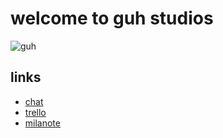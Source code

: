 # welcome to guh studios
![guh](https://media1.tenor.com/m/bvCnsMqtpu4AAAAd/guh.gif)
## links
*  [chat](https://mail.google.com/chat/u/1/#chat/space/AAAAmKqwNA8)
*  [trello](https://trello.com/b/PUkEnHNP/guh-studios)
*  [milanote](https://app.milanote.com/1SQdze1yG04eai/power-project)
